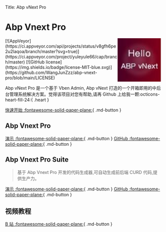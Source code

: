 Title: Abp vNext Pro

# Abp Vnext Pro

<img width="140" align="right" src="img/logo.svg">
[![AppVeyor](https://ci.appveyor.com/api/projects/status/v8gfh6pe2u2laqoa/branch/master?svg=true)](https://ci.appveyor.com/project/yuleyule66/cap/branch/master)
[![GitHub license](https://img.shields.io/badge/license-MIT-blue.svg)](https://github.com/WangJunZzz/abp-vnext-pro/blob/main/LICENSE)

Abp vNext Pro 是一个基于 Vben Admin, Abp vNext 打造的一个开箱即用的中后台管理系统解决方案。觉得该项目对您有帮助,请再 Github 上给我一颗:octicons-heart-fill-24:{ .heart }

[快速开始 :fontawesome-solid-paper-plane:](user-guide/zh/getting-started/quick-start.md){ .md-button }

## Abp Vnext Pro

[演示 :fontawesome-solid-paper-plane:](http://182.43.18.151:44318){ .md-button }
[GitHub :fontawesome-solid-paper-plane:](https://github.com/WangJunZzz/abp-vnext-pro){ .md-button }

## Abp Vnext Pro Suite

> 基于 Abp Vnext Pro 开发的代码生成器,可自动生成前后端 CURD 代码,提供生产力。

[演示 :fontawesome-solid-paper-plane:](http://182.43.18.151:44311){ .md-button }
[GitHub :fontawesome-solid-paper-plane:](https://github.com/WangJunZzz/abp-vnext-pro-suite){ .md-button }

## 视频教程

[B 站 :fontawesome-solid-paper-plane:](https://www.bilibili.com/video/BV1pt4y1E7aZ/?spm_id_from=333.337.search-card.all.click&vd_source=963e10b4fc37556dd738bd98e1d46a0f){ .md-button }
